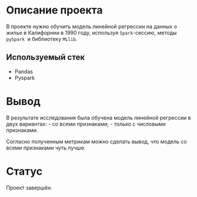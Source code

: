 # Описание проекта

В проекте нужно обучить модель линейной регрессии на данных о жилье в Калифорнии в 1990 году, используя `Spark`-сессию, методы `pySpark`  и библиотеку `MLlib`.

## Используемый стек

- Pandas
- Pyspark

# Вывод

В результате исследования была обучена модель линейной регрессии в двух вариантах:
    - со всеми признаками;
    - только с числовыми признаками.

Согласно полученным метрикам можно сделать вывод, что модель со всеми признаками чуть лучше.

# Статус

Проект завершён.